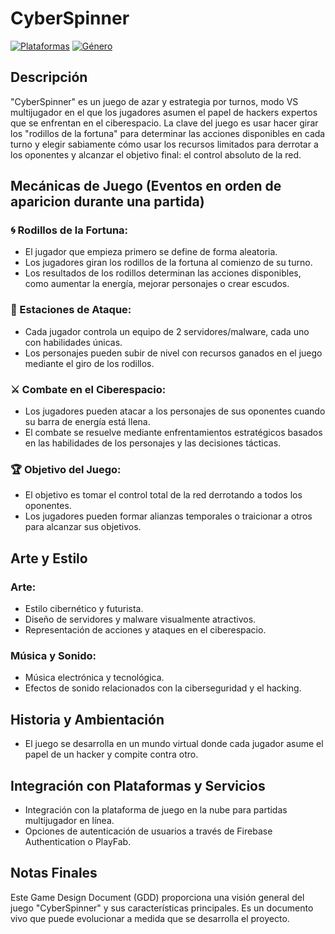 # CyberSpinner

[![Plataformas](https://img.shields.io/badge/Plataformas-PC-blue)](https://todo.cs.dev.spinner.com)
[![Género](https://img.shields.io/badge/G%C3%A9nero-Estrategia%20por%20turnos%2C%20Hacking%2C%20Ciberseguridad-green)](https://todo.cs.dev.spinner.com)

## Descripción

"CyberSpinner" es un juego de azar y estrategia por turnos, modo VS multijugador en el que los jugadores asumen el papel de hackers expertos que se enfrentan en el ciberespacio. La clave del juego es usar hacer girar los "rodillos de la fortuna" para determinar las acciones disponibles en cada turno y elegir sabiamente cómo usar los recursos limitados para derrotar a los oponentes y alcanzar el objetivo final: el control absoluto de la red.

## Mecánicas de Juego (Eventos en orden de aparicion durante una partida)

### 🌀 Rodillos de la Fortuna:
- El jugador que empieza primero se define de forma aleatoria.
- Los jugadores giran los rodillos de la fortuna al comienzo de su turno.
- Los resultados de los rodillos determinan las acciones disponibles, como aumentar la energía, mejorar personajes o crear escudos. 

### 🤖 Estaciones de Ataque:
- Cada jugador controla un equipo de 2 servidores/malware, cada uno con habilidades únicas.
- Los personajes pueden subir de nivel con recursos ganados en el juego mediante el giro de los rodillos.

### ⚔️ Combate en el Ciberespacio:
- Los jugadores pueden atacar a los personajes de sus oponentes cuando su barra de energía está llena.
- El combate se resuelve mediante enfrentamientos estratégicos basados en las habilidades de los personajes y las decisiones tácticas.

### 🏆 Objetivo del Juego:
- El objetivo es tomar el control total de la red derrotando a todos los oponentes.
- Los jugadores pueden formar alianzas temporales o traicionar a otros para alcanzar sus objetivos.

## Arte y Estilo

### Arte:
- Estilo cibernético y futurista.
- Diseño de servidores y malware visualmente atractivos.
- Representación de acciones y ataques en el ciberespacio.

### Música y Sonido:
- Música electrónica y tecnológica.
- Efectos de sonido relacionados con la ciberseguridad y el hacking.


## Historia y Ambientación

- El juego se desarrolla en un mundo virtual donde cada jugador asume el papel de un hacker y compite contra otro.

## Integración con Plataformas y Servicios

- Integración con la plataforma de juego en la nube para partidas multijugador en línea.
- Opciones de autenticación de usuarios a través de Firebase Authentication o PlayFab.


## Notas Finales

Este Game Design Document (GDD) proporciona una visión general del juego "CyberSpinner" y sus características principales. Es un documento vivo que puede evolucionar a medida que se desarrolla el proyecto.